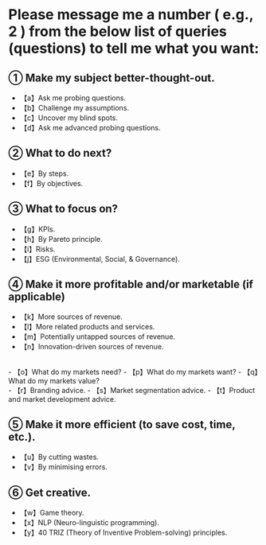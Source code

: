 # Please message me a number ( e.g., 2 ) from the below list of queries (questions) to tell me what you want:

## **① Make my subject better-thought-out.**

- 【a】Ask me probing questions.
- 【b】Challenge my assumptions.
- 【c】Uncover my blind spots.
- 【d】Ask me advanced probing questions.

## **② What to do next?**

- 【e】By steps.
- 【f】By objectives.

## **③ What to focus on?**

- 【g】KPIs.
- 【h】By Pareto principle.
- 【i】Risks.
- 【j】ESG (Environmental, Social, & Governance).

## **④ Make it more profitable and/or marketable (if applicable)**
 
- 【k】More sources of revenue.
- 【l】More related products and services.
- 【m】Potentially untapped sources of revenue.
- 【n】Innovation-driven sources of revenue.
 </br>
- 【o】What do my markets need?
- 【p】What do my markets want?
- 【q】What do my markets value?
 </br>
- 【r】Branding advice.
- 【s】Market segmentation advice.
- 【t】Product and market development advice.

## **⑤ Make it more efficient (to save cost, time, etc.).**

- 【u】By cutting wastes.
- 【v】By minimising errors.

## **⑥ Get creative.**

- 【w】Game theory.
- 【x】NLP (Neuro-linguistic programming).
- 【y】40 TRIZ (Theory of Inventive Problem-solving) principles.

